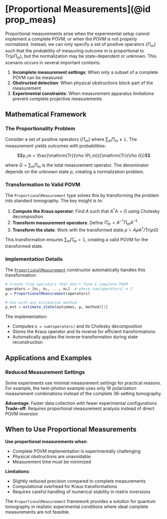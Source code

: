 # [Proportional Measurements](@id prop_meas)

Proportional measurements arise when the experimental setup cannot implement a complete POVM, or when the POVM is not properly normalized. Instead, we can only specify a set of positive operators $\{\Pi_m\}$ such that the probability of measuring outcome $m$ is proportional to $\mathrm{Tr}(\rho \Pi_m)$, but the normalization may be state-dependent or unknown. This scenario occurs in several important contexts:

1. **Incomplete measurement settings**: When only a subset of a complete POVM can be measured
2. **Obstructed detection**: When physical obstructions block part of the measurement
3. **Experimental constraints**: When measurement apparatus limitations prevent complete projective measurements

## Mathematical Framework

### The Proportionality Problem

Consider a set of positive operators $\{\Pi_m\}$ where $\sum_m \Pi_m \neq \mathbb{1}$. The measurement yields outcomes with probabilities:

```math
p_m = \frac{\mathrm{Tr}(\rho \Pi_m)}{\mathrm{Tr}(\rho G)}
```

where $G = \sum_m \Pi_m$ is the total measurement operator. The denominator depends on the unknown state $\rho$, creating a normalization problem.

### Transformation to Valid POVM

The `ProportionalMeasurement` type solves this by transforming the problem into standard tomography. The key insight is to:

1. **Compute the Kraus operator**: Find $A$ such that $A^\dagger A = G$ using Cholesky decomposition
2. **Transform measurement operators**: Define $\tilde{\Pi}_m = A^{-\dagger} \Pi_m A^{-1}$
3. **Transform the state**: Work with the transformed state $\tilde{\rho} = A \rho A^\dagger / \mathrm{Tr}(\rho G)$

This transformation ensures $\sum_m \tilde{\Pi}_m = \mathbb{1}$, creating a valid POVM for the transformed state.

### Implementation Details

The [`ProportionalMeasurement`](@ref) constructor automatically handles this transformation:

```julia
# Create from operators that don't form a complete POVM
operators = [π₁, π₂, ..., πₘ]  # where sum(operators) ≠ I
μ = ProportionalMeasurement(operators)

# Use with any estimation method
ρ_est = estimate_state(outcomes, μ, method)[1]
```

The implementation:
- Computes `G = sum(operators)` and its Cholesky decomposition
- Stores the Kraus operator and its inverse for efficient transformations
- Automatically applies the inverse transformation during state reconstruction

## Applications and Examples

### Reduced Measurement Settings

Some experiments use minimal measurement settings for practical reasons. For example, the twin-photon example uses only 16 polarization measurement combinations instead of the complete 36-setting tomography.

**Advantage**: Faster data collection with fewer experimental configurations
**Trade-off**: Requires proportional measurement analysis instead of direct POVM inversion

## When to Use Proportional Measurements

**Use proportional measurements when**:
- Complete POVM implementation is experimentally challenging
- Physical obstructions are unavoidable
- Measurement time must be minimized

**Limitations**:
- Slightly reduced precision compared to complete measurements
- Computational overhead for Kraus transformations
- Requires careful handling of numerical stability in matrix inversions

The `ProportionalMeasurement` framework provides a solution for quantum tomography in realistic experimental conditions where ideal complete measurements are not feasible.